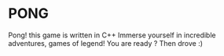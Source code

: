 # PONG
Pong! this game is written in C++ 
Immerse yourself in incredible adventures, games of legend! You are ready ? Then drove :)
